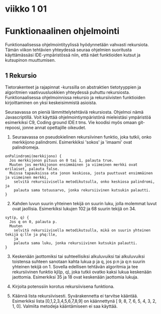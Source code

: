 # viikko 1 01 


# Funktionaalinen ohjelmointi

Funktionaalisessa ohjelmointityylissä hyödynnetään vahvasti rekursiota. Tämän viikon tehtävien yhteydessä seuraa ohjelmien suoritusta käyttämässäsi IDE-ympäristössä niin, että näet funktioiden kutsut ja kutsupinon muuttumisen.


## 1 Rekursio

Tietorakenteet ja rajapinnat -kurssilla on abstraktien tietotyyppien ja algoritmien vaativuusluokkien yhteydessä puhuttu rekursiosta. Funktionaalisessa ohjelmoinnissa rekursio ja rekursiivisten funktioiden kirjoittaminen on yksi keskeisimmistä asioista.

Seuraavassa on pieniä lämmittelytehtäviä rekursiosta. Ohjelmoi nämä Javascriptillä. Voit käyttää ohjelmointiympäristönä mieleistäsi ympäristöä esimerkiksi C9, Coding ground IDE:t tms.
Vie koodisi myös omaan git-repoosi, jonne annat opettajille oikeudet.


1. Seuraavassa on pseudokielinen rekursiivinen funktio, joka tutkii, onko merkkijono palindromi. Esimerkkiksi 'sokos' ja 'imaami' ovat palindromeja.

```
onPalindromi(merkkijono) {
  Jos merkkijonon pituus on 0 tai 1, palauta true.
  Muuten jos merkkijonon ensimmäinen ja viimeinen merkki ovat erilaiset, palauta false.
  Muissa tapauksissa ota jonon keskiosa, josta puuttuvat ensimmäinen ja viimeinen merkki,
    selvitä rekursiivisella metodikutsulla, onko keskiosa palindromi, ja
    palauta sama totuusarvo, jonka rekursiivinen kutsukin palautti.
}
```
2. Kahden luvun suurin yhteinen tekijä on suurin luku, jolla molemmat luvut ovat jaollisia.  Esimerkiksi lukujen 102 ja  68 suurin tekijä on 34.

```
syt(p, q) {
  Jos q on 0, palauta p.
  Muuten 
    selvitä rekursiivisella metodikutsulla, mikä on suurin yhteinen tekijä q:lle ja p%q:lle,
	ja
    palauta sama luku, jonka rekursiivinen kutsukin palautti.
}
```

3. Keskenään jaottomiksi tai suhteellisiksi alkuluvuiksi tai alkuluvuiksi toistensa suhteen sanotaan kahta lukua p ja q, jos p:n ja q:n suurin yhteinen tekijä on 1. Sovella edellisen tehtävän algoritmia ja tee rekursiivinen funktio kjl(p, q), joka tutkii ovatko kaksi lukua keskenään jaottomia. Esimerkiksi 35 ja 18 ovat keskenään jaottomia lukuja.

4. Kirjoita potenssiin korotus rekursiivisena funktiona. 

5. Käännä lista rekursiivisesti. Syvärakennetta ei tarvitse kääntää. Esimerkiksi lista [0,1,2,3,4,5,6,7,8,9] on käännettynä [ 9, 8, 7, 6, 5, 4, 3, 2, 1, 0]. Valmiita metodeja kääntämiseen ei saa käyttää.


